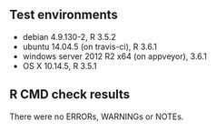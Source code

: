 ## Test environments
* debian 4.9.130-2, R 3.5.2
* ubuntu 14.04.5 (on travis-ci), R 3.6.1
* windows server 2012 R2 x64 (on appveyor), 3.6.1
* OS X 10.14.5, R 3.5.1

## R CMD check results
There were no ERRORs, WARNINGs or NOTEs.